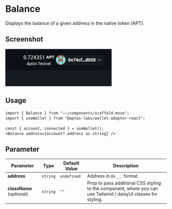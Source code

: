 # Balance

Displays the balance of a given address in the native token (APT). 

## Screenshot
![Balance Example](../../static/img/balance.png)

## Usage

```tsx
import { Balance } from "~~/components/scaffold-move";
import { useWallet } from "@aptos-labs/wallet-adapter-react";

const { account, connected } = useWallet();
<Balance address={account?.address as string} />
```

## Parameter
| Parameter                | Type     | Default Value | Description                                                                                                               |
| ------------------------ | -------- | ------------- | ------------------------------------------------------------------------------------------------------------------------- |
| **address**              | `string` | `undefined`   | Address in `0x___` format. |
| **className** (optional) | `string` | `""`          | Prop to pass additional CSS styling to the component, where you can use Tailwind / daisyUI classes for styling. |
